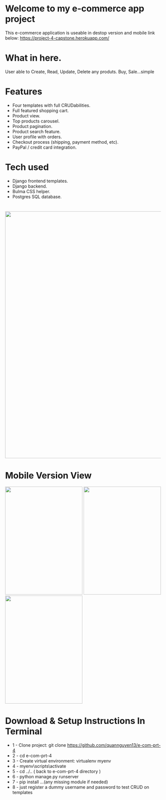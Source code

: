 # Welcome to my e-commerce app project
This e-commerce application is useable in destop version and mobile
link below:
https://project-4-capstone.herokuapp.com/
# What in here.
User able to Create, Read, Update, Delete any produts.
Buy, Sale...simple
# Features
* Four templates with full CRUDabilities.
* Full featured shopping cart.
* Product view.
* Top products carousel.
* Product pagination.
* Product search feature.
* User profile with orders.
* Checkout process (shipping, payment method, etc).
* PayPal / credit card integration.
# Tech used
* Django frontend templates.
* Django backend. 
* Bulma CSS helper.
* Postgres SQL database.
#
<img src=https://i.imgur.com/pDlXdij.png width=800>

# Mobile Version View

<img src=https://i.imgur.com/r7rPKdF.png width=250 height=350>   <img src=https://i.imgur.com/u4YRFY0.png width=250 height=350> <img src=https://i.imgur.com/2ikoxNx.png width=250 height=350>

# Download & Setup Instructions In Terminal

* 1 - Clone project: git clone https://github.com/quannguyen13/e-com-prt-4
* 2 - cd e-com-prt-4
* 3 - Create virtual environment: virtualenv myenv
* 4 - myenv\scripts\activate
* 5 - cd ../.. ( back to e-com-prt-4 directory )
* 6 - python manage.py runserver
* 7 - pip install ...(any missing module if needed)
* 8 - just register a dummy username and password to test CRUD on templates


